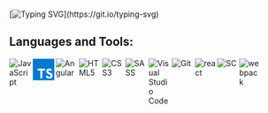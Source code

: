###
[![Typing SVG](https://readme-typing-svg.demolab.com/?lines=Hi+there+👋,+I'm+Sebastian.)](https://git.io/typing-svg)
## Languages and Tools:

<img align="left" alt="JavaScript" width="40px" src="https://cdn.jsdelivr.net/gh/devicons/devicon/icons/javascript/javascript-original.svg" style="padding-right:2px;" />
<img align="left" alt="TypeScript" width="40px" src="https://raw.githubusercontent.com/devicons/devicon/master/icons/typescript/typescript-original.svg" style="padding-right:2px;" />
<img align="left" alt="Angular" width="40px" height="40" src="https://angular.io/assets/images/logos/angular/angular.svg" style="padding-right:2px;" />
<img align="left" alt="HTML5" width="40px" src="https://cdn.jsdelivr.net/gh/devicons/devicon/icons/html5/html5-original.svg" style="padding-right:2px;" />
<img align="left" alt="CSS3" width="40px" src="https://cdn.jsdelivr.net/gh/devicons/devicon/icons/css3/css3-original.svg" style="padding-right:2px;" />
<img align="left" alt="SASS" width="40px" src="https://upload.wikimedia.org/wikipedia/commons/thumb/9/96/Sass_Logo_Color.svg/2560px-Sass_Logo_Color.svg.png" style="padding-right:2px;" />
<img align="left" alt="Visual Studio Code" width="40px" src="https://cdn.jsdelivr.net/gh/devicons/devicon/icons/vscode/vscode-original.svg" style="padding-right:2px;" />
<img align="left" alt="Git" width="40px" src="https://cdn.jsdelivr.net/gh/devicons/devicon/icons/git/git-original.svg" style="padding-right:2px;" />
<img align="left" alt="react" width="40px" src="https://cdn-icons-png.flaticon.com/512/875/875209.png" />
<img align="left" alt="SC" width="40px" src="https://styled-components.com/atom.png" />
<img align="left" alt="webpack" width="40px" src="https://raw.githubusercontent.com/webpack/media/master/logo/icon.png" />

<!--
**SebastianOrkiszewski/SebastianOrkiszewski** is a ✨ _special_ ✨ repository because its `README.md` (this file) appears on your GitHub profile.

Here are some ideas to get you started:

- 🔭 I’m currently working on ...
- 🌱 I’m currently learning ...
- 👯 I’m looking to collaborate on ...
- 🤔 I’m looking for help with ...
- 💬 Ask me about ...
- 📫 How to reach me: ...
- 😄 Pronouns: ...
- ⚡ Fun fact: ...
-->
